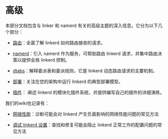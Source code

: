 # 高级

本部分文档包含与 linker 和 namerd 有关的高级主题的深入信息。它分为以下几个部分：

- [路由](routing.md)：全面了解 linkerd 如何路由接收的请求。

- [namerd](namerd.md)：引入 namerd 作为服务，可帮助路由 linkerd 请求，并集中路由决策以提供全局 linkerd 控制。

- [dtabs](dtabs.md)：解释委派表和委派规则，它是 linkerd 动态路由请求的主要机制。

- [部署](deployment.md)：关注在您的架构中运行 linkerd 的典型部署模型。

- [插件](plugins.md)： 阐述 linkerd 的模块化插件系统，并提供编写自己的插件的详细演练。


我们的wiki也记录有：

- [网络性能](https://github.com/linkerd/linkerd/wiki/Debugging-network-performance)：诊断可能会对 linkerd 产生负面影响的网络性能问题的常见方法

- [调试 linkerd 设置](https://github.com/linkerd/linkerd/wiki/Debugging-a-linkerd-setup)：查找和修复可能会阻止 linkerd 正常工作的配置问题的常见方法
